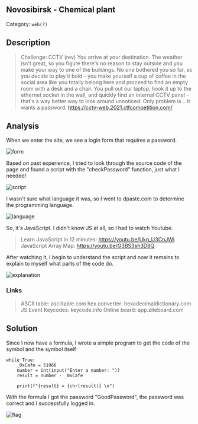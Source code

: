 ## Novosibirsk - Chemical plant
Category: `web(?)`

## Description
> Challenge: CCTV (rev)
You arrive at your destination. The weather isn't great, so you figure there's no reason to stay outside and you make your way to one of the buildings. No one bothered you so far, so you decide to play it bold - you make yourself a cup of coffee in the social area like you totally belong here and proceed to find an empty room with a desk and a chair. You pull out our laptop, hook it up to the ethernet socket in the wall, and quickly find an internal CCTV panel - that's a way better way to look around unnoticed. Only problem is... it wants a password.
https://cctv-web.2021.ctfcompetition.com/

## Analysis
When we enter the site, we see a login form that requires a password.

![form](https://github.com/curvtd/write-ups/blob/master/2021/Google-CTF/BeginnersQuest/level_1/images/login.png)

Based on past experience, I tried to look through the source code of the page and found a script with the "checkPassword" function, just what I needed!

![script](https://github.com/curvtd/write-ups/blob/master/2021/Google-CTF/BeginnersQuest/level_1/images/script.png)

I wasn't sure what language it was, so I went to dpaste.com to determine the programming language.

![language](https://github.com/curvtd/write-ups/blob/master/2021/Google-CTF/BeginnersQuest/level_1/images/language.png)

So, it's JavaScript. I didn't know JS at all, so I had to watch Youtube. 
> Learn JavaScript in 12 minutes: https://youtu.be/Ukg_U3CnJWI
> JavaScript Array Map: https://youtu.be/G3BS3sh3D8Q

After watching it, I begin to understand the script and now it remains to explain to myself what parts of the code do.

![explanation](https://github.com/curvtd/write-ups/blob/master/2021/Google-CTF/BeginnersQuest/level_1/images/code_explanation.png)

### Links
> ASCII table: asciitable.com
> hex converter: hexadecimaldictionary.com
> JS Event Keycodes: keycode.info
> Online board: app.ziteboard.com


## Solution
Since I now have a formula, I wrote a simple program to get the code of the symbol and the symbol itself

```
while True:
    _0xCafe = 51966
    number = int(input("Enter a number: "))
    result = number - _0xCafe

    print(f"{result} = {chr(result)} \n")
```

With the formula I got the password "GoodPassword", the password was correct and I successfully logged in.

![flag](https://github.com/curvtd/write-ups/blob/master/2021/Google-CTF/BeginnersQuest/level_1/images/flag.png)
